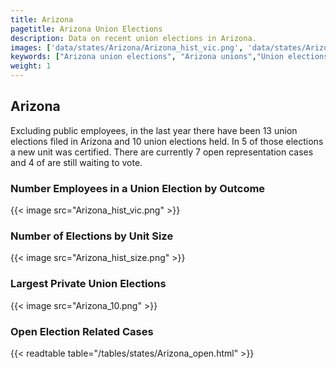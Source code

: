 ```yaml
---
title: Arizona
pagetitle: Arizona Union Elections
description: Data on recent union elections in Arizona.
images: ['data/states/Arizona/Arizona_hist_vic.png', 'data/states/Arizona/Arizona_hist_size.png', 'data/states/Arizona/Arizona_10.png']
keywords: ["Arizona union elections", "Arizona unions","Union elections"]
weight: 1
---
```

##  Arizona

Excluding public employees, in the last year there have been 13 union elections filed in Arizona and 10 union elections held. In 5 of those elections a new unit was certified. There are currently 7 open representation cases and 4 of are still waiting to vote.

### Number Employees in a Union Election by Outcome
{{< image src="Arizona_hist_vic.png" >}}

### Number of Elections by Unit Size
{{< image src="Arizona_hist_size.png" >}}

### Largest Private Union Elections
{{< image src="Arizona_10.png" >}}

### Open Election Related Cases
{{< readtable table="/tables/states/Arizona_open.html" >}}

